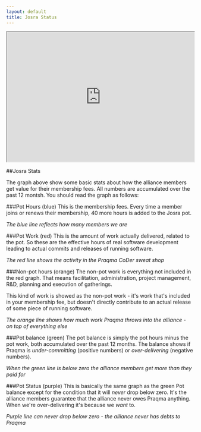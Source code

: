 ```yaml
---
layout: default
title: Josra Status
---
```


<iframe width="100%" height="350px" src="https://docs.google.com/spreadsheets/d/1x72uCVMd1MftMlViVtNutQmWrpaAy8TWfCLXQvAnyIw/pubchart?oid=368747385&amp;format=interactive"></iframe>

##Josra Stats

The graph above show some basic stats about how the alliance members get value for their membership fees. All numbers are accumulated over the past 12 montsh. You should read the graph as follows:

###Pot Hours (blue)
This is the membership fees. Every time a member joins or renews their membership, 40 more hours is added to the Josra pot.

_The blue line reflects how many members we are_

###Pot Work (red)
This is the amount of work actually delivered, related to the pot. So these are the effective hours of real software development leading to actual commits and releases of running software.

_The red line shows the activity in the Praqma CoDer sweat shop_

###Non-pot hours (orange)
The non-pot work is everything not included in the red graph. That means facilitation, administration, project management, R&D, planning and execution of gatherings.

This kind of work is showed as the non-pot work - it's work that's included in your membership fee, but doesn't directly contribute to an actual release of some piece of running software.

_The orange line shows how much work Praqma throws into the alliance - on top of everything else_

###Pot balance (green)
The pot balance is simply the pot hours minus the pot work, both accumulated over the past 12 months. The balance shows if Praqma is _under-committing_ (positive numbers) or _over-delivering_ (negative numbers).

_When the green line is below zero the alliance members get more than they paid for_

###Pot Status (purple)
This is basically the same graph as the green Pot balance except for the condition that it will _never_ drop below zero. It's the alliance members guarantee that the alliance never owes Praqma anything. When we're over-delivering it's because we _want_ to.

_Purple line can never drop below zero - the alliance never has debts to Praqma_
